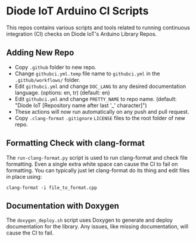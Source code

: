 # Diode IoT Arduino CI Scripts

This repos contains various scripts and tools related to running continuous integration (CI) checks on Diode IoT's 
Arduino Library Repos.

## Adding New Repo

* Copy `.github` folder to new repo.
* Change `githubci.yml.temp` file name to `githubci.yml` in the `.github/workflows/` folder.
* Edit `githubci.yml` and change `DOC_LANG` to any desired documentation language. (options: en, tr) (default: en)
* Edit `githubci.yml` and change `PRETTY_NAME` to repo name. (default: "Diode IoT [Repository name after last '_' character]") 
* These actions will now run automatically on any push and pull request.
* Copy `.clang-format` `.gitignore` `LICENSE` files to the root folder of new repo.

## Formatting Check with clang-format

The `run-clang-format.py` script is used to run clang-format and check file formatting.
Even a single extra white space can cause the CI to fail on formatting.
You can typically just let clang-format do its thing and edit files in place using:
```
clang-format -i file_to_format.cpp
```

## Documentation with Doxygen

The `doxygen_deploy.sh` script uses Doxygen to generate and deploy documentation
for the library. Any issues, like missing documentation, will cause the CI to fail.
